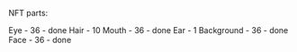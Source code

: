 NFT parts:

Eye - 36 - done
Hair - 10
Mouth - 36 - done
Ear - 1
Background - 36 - done
Face - 36 - done


